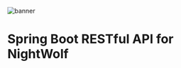![banner](https://raw.githubusercontent.com/Oshan96/rest-api/master/resources/Banner.png)

# Spring Boot RESTful API for NightWolf

